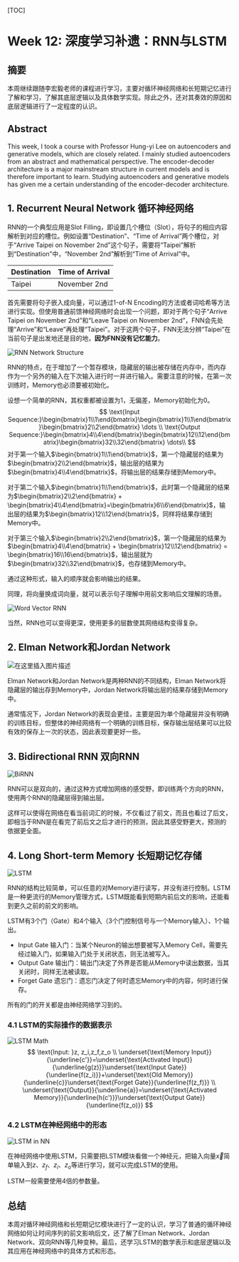[TOC]

# Week 12: 深度学习补遗：RNN与LSTM

## 摘要

本周继续跟随李宏毅老师的课程进行学习，主要对循环神经网络和长短期记忆进行了解和学习，了解其底层逻辑以及具体数学实现。除此之外，还对其奏效的原因和底层逻辑进行了一定程度的认识。

## Abstract

This week, I took a course with Professor Hung-yi Lee on autoencoders and generative models, which are closely related. I mainly studied autoencoders from an abstract and mathematical perspective. The encoder-decoder architecture is a major mainstream structure in current models and is therefore important to learn. Studying autoencoders and generative models has given me a certain understanding of the encoder-decoder architecture.

## 1. Recurrent Neural Network 循环神经网络

RNN的一个典型应用是Slot Filling，即设置几个槽位（Slot），将句子的相应内容解析到对应的槽位。例如设置“Destination”、“Time of Arrival”两个槽位，对于“Arrive Taipei on November 2nd”这个句子，需要将“Taipei”解析到“Destination”中，“November 2nd”解析到“Time of Arrival”中。

| Destination | Time of Arrival |
| ----------- | --------------- |
| Taipei      | November 2nd    |

首先需要将句子嵌入成向量，可以通过1-of-N Encoding的方法或者词哈希等方法进行实现。但使用普通前馈神经网络时会出现一个问题，即对于两个句子“Arrive Taipei on November 2nd”和“Leave Taipei on November 2nd”，FNN会先处理“Arrive”和“Leave”再处理“Taipei”。对于这两个句子，FNN无法分辨“Taipei”在当前句子是出发地还是目的地，**因为FNN没有记忆能力**。

![RNN Network Structure](https://i-blog.csdnimg.cn/direct/14d1762b04b24f39862844e6efdf30db.png)

RNN的特点，在于增加了一个暂存模块，隐藏层的输出被存储在内存中，而内存作为一个另外的输入在下次输入进行时一并进行输入。需要注意的时候，在第一次训练时，Memory也必须要被初始化。

设想一个简单的RNN，其权重都被设置为1，无偏差，Memory初始化为0。
$$
\text{Input Sequence:}\begin{bmatrix}1\\1\end{bmatrix}\begin{bmatrix}1\\1\end{bmatrix}\begin{bmatrix}2\\2\end{bmatrix} \dots \\
\text{Output Sequence:}\begin{bmatrix}4\\4\end{bmatrix}\begin{bmatrix}12\\12\end{bmatrix}\begin{bmatrix}32\\32\end{bmatrix} \dots\\
$$
对于第一个输入$\begin{bmatrix}1\\1\end{bmatrix}$，第一个隐藏层的结果为$\begin{bmatrix}2\\2\end{bmatrix}$，输出层的结果为$\begin{bmatrix}4\\4\end{bmatrix}$，将输出层的结果存储到Memory中。

对于第二个输入$\begin{bmatrix}1\\1\end{bmatrix}$，此时第一个隐藏层的结果为$\begin{bmatrix}2\\2\end{bmatrix} + \begin{bmatrix}4\\4\end{bmatrix}=\begin{bmatrix}6\\6\end{bmatrix}$，输出层的结果为$\begin{bmatrix}12\\12\end{bmatrix}$，同样将结果存储到Memory中。

对于第三个输入$\begin{bmatrix}2\\2\end{bmatrix}$，第一个隐藏层的结果为$\begin{bmatrix}4\\4\end{bmatrix} + \begin{bmatrix}12\\12\end{bmatrix} = \begin{bmatrix}16\\16\end{bmatrix}$，输出层就为$\begin{bmatrix}32\\32\end{bmatrix}$，也存储到Memory中。

通过这种形式，输入的顺序就会影响输出的结果。

同理，将向量换成词向量，就可以表示句子理解中用前文影响后文理解的场景。

![Word Vector RNN](https://i-blog.csdnimg.cn/direct/9af950ad9716414e99ea713f45fd21f8.png)

当然，RNN也可以变得更深，使用更多的层数使其网络结构变得复杂。

## 2. Elman Network和Jordan Network

![在这里插入图片描述](https://i-blog.csdnimg.cn/direct/d1f25fcbf8404dc1944f71848b3a3c29.png)

Elman Network和Jordan Network是两种RNN的不同结构，Elman Network将隐藏层的输出存到Memory中，Jordan Network将输出层的结果存储到Memory中。

通常情况下，Jordan Network的表现会更佳，主要是因为单个隐藏层并没有明确的训练目标，但整体的神经网络有一个明确的训练目标，保存输出层结果可以比较有效的保存上一次的状态，因此表现要更好一些。

## 3. Bidirectional RNN 双向RNN

![BiRNN](https://i-blog.csdnimg.cn/direct/3e5123556c7f4895ab638ad6200ba902.png)

RNN可以是双向的，通过这种方式增加网络的感受野，即训练两个方向的RNN，使用两个RNN的隐藏层得到输出层。

这样可以使得在网络在看当前词汇的时候，不仅看过了前文，而且也看过了后文，即相当于RNN是在看完了前后文之后才进行的预测，因此其感受野更大，预测的依据更全面。

## 4. Long Short-term Memory 长短期记忆存储

![LSTM](https://i-blog.csdnimg.cn/direct/add55d2ea3f2451ea553a238ed623af2.png)

RNN的结构比较简单，可以任意的对Memory进行读写，并没有进行控制。LSTM是一种更流行的Memory管理方式，LSTM既能看到短期内前后文的影响，还能看到更久之前的前文的影响。

LSTM有3个门（Gate）和4个输入（3个门控制信号与一个Memory输入）、1个输出。

- Input Gate 输入门：当某个Neuron的输出想要被写入Memory Cell，需要先经过输入门，如果输入门处于关闭状态，则无法被写入。
- Output Gate 输出门：输出门决定了外界是否能从Memory中读出数据，当其关闭时，同样无法被读取。
- Forget Gate 遗忘门：遗忘门决定了何时遗忘Memory中的内容，何时进行保存。

所有的门的开关都是由神经网络学习到的。

### 4.1 LSTM的实际操作的数据表示

![LSTM Math](https://i-blog.csdnimg.cn/direct/cf0c3f7a1e6a4ee4a2464e7adb60ff48.png)
$$
\text{Input: }z, z_i,z_f,z_o \\
\underset{\text{Memory Input}}{\underline{c'}}=\underset{\text{Activated Input}}{\underline{g(z)}}\underset{\text{Input Gate}}{\underline{f(z_i)}}+\underset{\text{Old Memory}}{\underline{c}}\underset{\text{Forget Gate}}{\underline{f(z_f)}} \\
\underset{\text{Output}}{\underline{a}}=\underset{\text{Activated Memory}}{\underline{h(c')}}\underset{\text{Output Gate}}{\underline{f(z_o)}}
$$

### 4.2 LSTM在神经网络中的形态

![LSTM in NN](https://i-blog.csdnimg.cn/direct/bcd7e79579814b71b6569597d0751316.png)

在神经网络中使用LSTM，只需要把LSTM模块看做一个神经元，把输入向量$\vec{x}$简单输入到$z$、$z_f$、$z_i$、$z_o$等进行学习，就可以完成LSTM的使用。

LSTM一般需要使用4倍的参数量。

## 总结

本周对循环神经网络和长短期记忆模块进行了一定的认识，学习了普通的循环神经网络如何让时间序列的前文影响后文，还了解了Elman Network、Jordan Network、双向RNN等几种变种。最后，还学习LSTM的数学表示和底层逻辑以及其应用在神经网络中的具体方式和形态。
